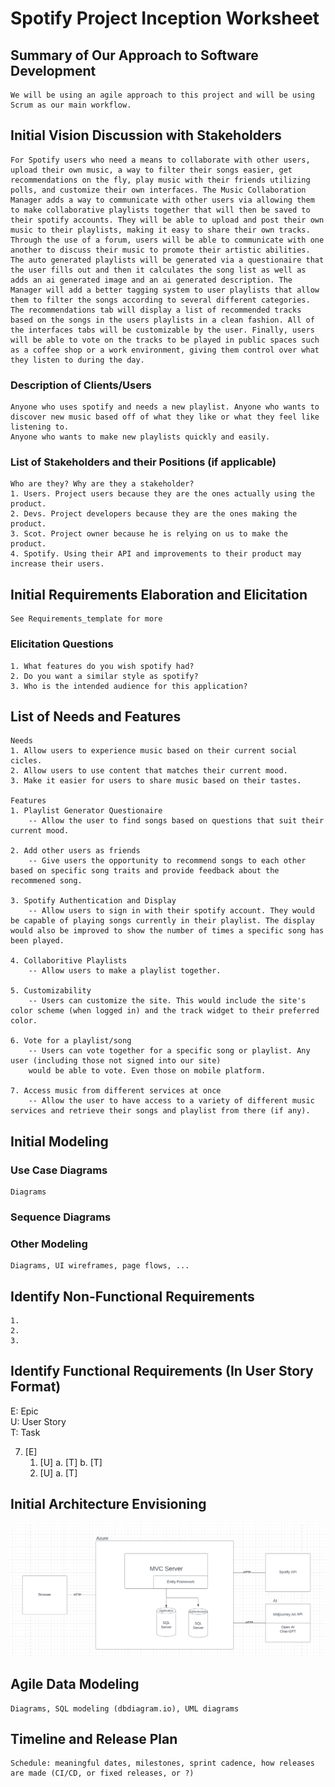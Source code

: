 Spotify Project Inception Worksheet
=====================================

## Summary of Our Approach to Software Development 
    We will be using an agile approach to this project and will be using Scrum as our main workflow. 

## Initial Vision Discussion with Stakeholders
    
    For Spotify users who need a means to collaborate with other users, upload their own music, a way to filter their songs easier, get recommendations on the fly, play music with their friends utilizing polls, and customize their own interfaces. The Music Collaboration Manager adds a way to communicate with other users via allowing them to make collaborative playlists together that will then be saved to their spotify accounts. They will be able to upload and post their own music to their playlists, making it easy to share their own tracks. Through the use of a forum, users will be able to communicate with one another to discuss their music to promote their artistic abilities. The auto generated playlists will be generated via a questionaire that the user fills out and then it calculates the song list as well as adds an ai generated image and an ai generated description. The Manager will add a better tagging system to user playlists that allow them to filter the songs according to several different categories. The recommendations tab will display a list of recommended tracks based on the songs in the users playlists in a clean fashion. All of the interfaces tabs will be customizable by the user. Finally, users will be able to vote on the tracks to be played in public spaces such as a coffee shop or a work environment, giving them control over what they listen to during the day. 

### Description of Clients/Users
    Anyone who uses spotify and needs a new playlist. Anyone who wants to discover new music based off of what they like or what they feel like listening to.
    Anyone who wants to make new playlists quickly and easily. 

### List of Stakeholders and their Positions (if applicable)
    Who are they? Why are they a stakeholder?
    1. Users. Project users because they are the ones actually using the product.
    2. Devs. Project developers because they are the ones making the product.
    3. Scot. Project owner because he is relying on us to make the product.
    4. Spotify. Using their API and improvements to their product may increase their users. 

## Initial Requirements Elaboration and Elicitation
    See Requirements_template for more

### Elicitation Questions
    1. What features do you wish spotify had?
    2. Do you want a similar style as spotify?
    3. Who is the intended audience for this application?

## List of Needs and Features 
    Needs
    1. Allow users to experience music based on their current social cicles.
    2. Allow users to use content that matches their current mood.
    3. Make it easier for users to share music based on their tastes.

    Features
    1. Playlist Generator Questionaire
        -- Allow the user to find songs based on questions that suit their current mood.

    2. Add other users as friends
        -- Give users the opportunity to recommend songs to each other based on specific song traits and provide feedback about the recommened song.

    3. Spotify Authentication and Display
        -- Allow users to sign in with their spotify account. They would be capable of playing songs currently in their playlist. The display would also be improved to show the number of times a specific song has been played.

    4. Collaboritive Playlists
        -- Allow users to make a playlist together.

    5. Customizability
        -- Users can customize the site. This would include the site's color scheme (when logged in) and the track widget to their preferred color.

    6. Vote for a playlist/song
        -- Users can vote together for a specific song or playlist. Any user (including those not signed into our site)
        would be able to vote. Even those on mobile platform.

    7. Access music from different services at once
        -- Allow the user to have access to a variety of different music services and retrieve their songs and playlist from there (if any).

## Initial Modeling

### Use Case Diagrams
    Diagrams

### Sequence Diagrams

### Other Modeling
    Diagrams, UI wireframes, page flows, ...

## Identify Non-Functional Requirements
    1.
    2.
    3.

## Identify Functional Requirements (In User Story Format)

E: Epic  
U: User Story  
T: Task  

7. [E] 
    1. [U]
        a. [T]
        b. [T]
    2. [U]
        a. [T]

## Initial Architecture Envisioning
<img src="./Architecture Designs/Spotify_Project_Revised_Architecture_Diagram.png">

## Agile Data Modeling
    Diagrams, SQL modeling (dbdiagram.io), UML diagrams

## Timeline and Release Plan
    Schedule: meaningful dates, milestones, sprint cadence, how releases are made (CI/CD, or fixed releases, or ?)
